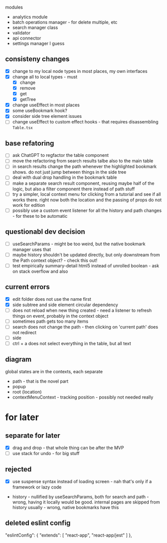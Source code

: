 
modules
- analytics module
- batch operations manager - for delete multiple, etc
- search manager class
- validator
- api connector
- settings manager I guess

## consisteny changes
- [x] change to my local node types in most places, my own interfaces
- [x] change all to local types - must 
  - [x] change
  - [x] remove
  - [x] get
  - [x] getTree
- [x] change useEffect in most places
- [x] some useBookmark hook?
- [x] consider side tree element issues
- [ ] change useEffect to custom effect hooks - that requires disassembling `Table.tsx`

## base refatoring
- [ ] ask ChatGPT to regfactor the table component
- [ ] move the refactoring from search results talbe also to the main table
- [ ] in search results change the path whenever the highlighted bookmark shows. do not just jump between things in the side tree
- [ ] deal with dual drop handling in the bookmark table
- [ ] make a separate search result component, reusing maybe half of the logic, but also a filter component there instead of path stuff
- [ ] try a simpler, local context menu for clicking from a tutorial and see if all works there. right now both the location and the passing of props do not work for edition
- [ ] possibly use a custom event listener for all the history and path changes - for these to be automatic

## questionabl dev decision
- [ ] useSearchParams - might be too weird, but the native bookmark manager uses that
- [ ] maybe history shouldn't be updated directly, but only downstream from the Path context object? - check this out!
- [ ] test empirically summary-detail html5 instead of unrolled boolean - ask on stack overflow and also 

## current errors
- [x] edit folder does not use the name first
- [x] side subtree and side element circular dependency
- [ ] does not reload when new thing created - need a listener to refresh things on event, probably in the context object
- [ ] sometimes path gets too many items
- [ ] search does not change the path - then clicking on 'current path' does not redirect
- [ ] side 
- [ ] ctrl + a does not select everything in the table, but all text

## diagram
global states are in the contexts, each separate
- path - that is the novel part
- popup
- root (location)
- contextMenuContext - tracking position - possibly not needed really

# for later
## separate for later
- [x] drag and drop - that whole thing can be after the MVP
- [ ] use stack for undo - for big stuff

## rejected
- [x] use suspense syntax instead of loading screen - nah that's only if a framework or lazy code
- history - nullified by useSearchParams, both for search and path - wrong, having it locally would be good. internal pages are skipped from history usually - wrong, native bookmarks have this

## deleted eslint config
"eslintConfig": {
  "extends": [
    "react-app",
    "react-app/jest"
  ]
},
